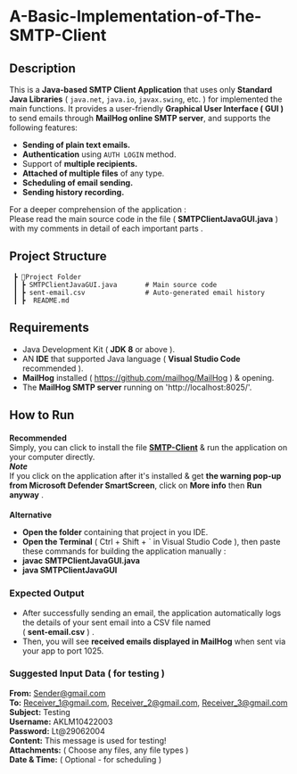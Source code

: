 # A-Basic-Implementation-of-The-SMTP-Client

## Description

This is a **Java-based SMTP Client Application** that uses only **Standard Java Libraries** ( `java.net`, `java.io`, `javax.swing`, etc. ) for implemented the main functions. It provides a user-friendly **Graphical User Interface ( GUI )** to send emails through **MailHog online SMTP server**, and supports the following features:

- **Sending of plain text emails.**
- **Authentication** using `AUTH LOGIN` method.
- Support of **multiple recipients.**
- **Attached of multiple files** of any type.
- **Scheduling of email sending.** 
- **Sending history recording.** 

> 

For a deeper comprehension of the application : <br>
Please read the main source code in the file ( **SMTPClientJavaGUI.java** ) with my comments in detail of each important parts .



## Project Structure
```
 ┣ 📂Project Folder
 ┃ ┣ SMTPClientJavaGUI.java       # Main source code
 ┃ ┣ sent-email.csv               # Auto-generated email history
 ┃ ┣  README.md
```





## Requirements

- Java Development Kit ( **JDK 8** or above ).
- AN **IDE** that supported Java language  ( **Visual Studio Code** recommended ).
- **MailHog** installed ( https://github.com/mailhog/MailHog ) & opening.
- The **MailHog SMTP server** running on 'http://localhost:8025/'.



## How to Run
####
**Recommended**  
Simply, you can click to install the file **[SMTP-Client](https://github.com/lethaian29062004/A-Basic-Implementation-of-An-SMTP-Client/raw/main/SMTP-Client.exe)** & run the application on your computer directly. <br>
***Note*** <br>
If you click on the application after it's installed & get **the warning pop-up from Microsoft Defender SmartScreen**, click on **More info** then **Run anyway** .


####
**Alternative**
- **Open the folder** containing that project in you IDE.
- **Open the Terminal** ( Ctrl + Shift + ` in Visual Studio Code ), then paste these commands for building the application manually : 
- **javac SMTPClientJavaGUI.java**
- **java SMTPClientJavaGUI**



### Expected Output
- After successfully sending an email, the application automatically logs the details of your sent email into a CSV file named <br>
  ( **sent-email.csv** ) .
- Then, you will see **received emails displayed in MailHog** when sent via your app to port 1025.





### Suggested Input Data ( for testing )
**From:** Sender@gmail.com  
**To:** Receiver_1@gmail.com, Receiver_2@gmail.com, Receiver_3@gmail.com  
**Subject:** Testing  
**Username:** AKLM10422003  
**Password:** Lt@29062004  
**Content:** This message is used for testing!  
**Attachments:** ( Choose any files, any file types )  
**Date & Time:** ( Optional - for scheduling )

